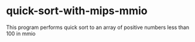 # quick-sort-with-mips-mmio
This program performs quick sort to an array of positive numbers less than 100 in mmio 
